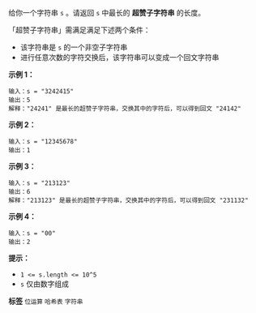给你一个字符串 `s` 。请返回 `s` 中最长的 **超赞子字符串** 的长度。

「超赞子字符串」需满足满足下述两个条件：
- 该字符串是 `s` 的一个非空子字符串
- 进行任意次数的字符交换后，该字符串可以变成一个回文字符串
 

 **示例 1：** 

```
输入：s = "3242415"
输出：5
解释："24241" 是最长的超赞子字符串，交换其中的字符后，可以得到回文 "24142"

```
 **示例 2：** 

```
输入：s = "12345678"
输出：1

```
 **示例 3：** 

```
输入：s = "213123"
输出：6
解释："213123" 是最长的超赞子字符串，交换其中的字符后，可以得到回文 "231132"

```
 **示例 4：** 

```
输入：s = "00"
输出：2

```
 

 **提示：** 
-  `1 <= s.length <= 10^5` 
-  `s` 仅由数字组成
 
**标签**
`位运算` `哈希表` `字符串` 

